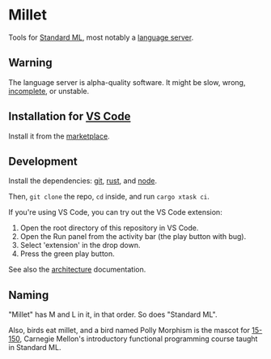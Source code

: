 # Millet

Tools for [Standard ML][sml], most notably a [language server][lang-srv].

## Warning

The language server is alpha-quality software. It might be slow, wrong, [incomplete][], or unstable.

## Installation for [VS Code][vscode]

Install it from the [marketplace][].

## Development

Install the dependencies: [git][], [rust][], and [node][].

Then, `git clone` the repo, `cd` inside, and run `cargo xtask ci`.

If you're using VS Code, you can try out the VS Code extension:

1. Open the root directory of this repository in VS Code.
2. Open the Run panel from the activity bar (the play button with bug).
3. Select 'extension' in the drop down.
4. Press the green play button.

See also the [architecture][] documentation.

## Naming

"Millet" has M and L in it, in that order. So does "Standard ML".

Also, birds eat millet, and a bird named Polly Morphism is the mascot for [15-150][cmu150], Carnegie Mellon's introductory functional programming course taught in Standard ML.

[architecture]: doc/architecture.md
[cmu150]: http://www.cs.cmu.edu/~15150/
[git]: https://git-scm.com
[incomplete]: /doc/known-issues.md
[lang-srv]: https://microsoft.github.io/language-server-protocol/
[marketplace]: https://marketplace.visualstudio.com/items?itemName=azdavis.millet
[node]: https://nodejs.org/en/
[rust]: https://rustup.rs
[sml]: https://smlfamily.github.io
[vscode]: https://code.visualstudio.com
